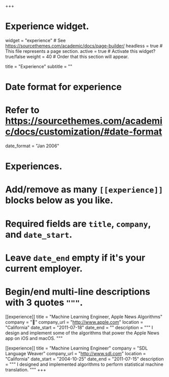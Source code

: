 +++
# Experience widget.
widget = "experience"  # See https://sourcethemes.com/academic/docs/page-builder/
headless = true  # This file represents a page section.
active = true  # Activate this widget? true/false
weight = 40  # Order that this section will appear.

title = "Experience"
subtitle = ""

# Date format for experience
#   Refer to https://sourcethemes.com/academic/docs/customization/#date-format
date_format = "Jan 2006"

# Experiences.
#   Add/remove as many `[[experience]]` blocks below as you like.
#   Required fields are `title`, `company`, and `date_start`.
#   Leave `date_end` empty if it's your current employer.
#   Begin/end multi-line descriptions with 3 quotes `"""`.
[[experience]]
  title = "Machine Learning Engineer, Apple News Algorithms"
  company = ""
  company_url = "http://www.apple.com"
  location = "California"
  date_start = "2011-07-18"
  date_end = ""
  description = """
  I design and implement some of the algorithms that power the Apple News app on iOS and macOS.
  """

[[experience]]
  title = "Machine Learning Engineer"
  company = "SDL Language Weaver"
  company_url = "http://www.sdl.com"
  location = "California"
  date_start = "2004-10-25"
  date_end = "2011-07-15"
  description = """
  I designed and implemented algorithms to perform statistical machine translation.
  """
+++

